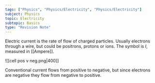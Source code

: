 ```yaml
---
tags: ["Physics", "Physics/Electricity", "Physics/Electricity"]
subject: Physics
topic: Electricity
subtopic: Basics
type: "Revision Note"
---
```


Electric current is the rate of flow of charged particles. Usually electrons through a wire, but could be positrons, protons or ions.
The symbol is $I$, measured in [[Ampere]].

![[cell pos v neg.png|400]]

Conventional current flows from positive to negative, but since electrons are negative they flow from negative to positive.